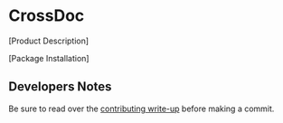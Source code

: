 # CrossDoc

[Product Description]

[Package Installation]

## Developers Notes

Be sure to read over the [contributing write-up](CONTRIBUTING.md) before making a commit.
